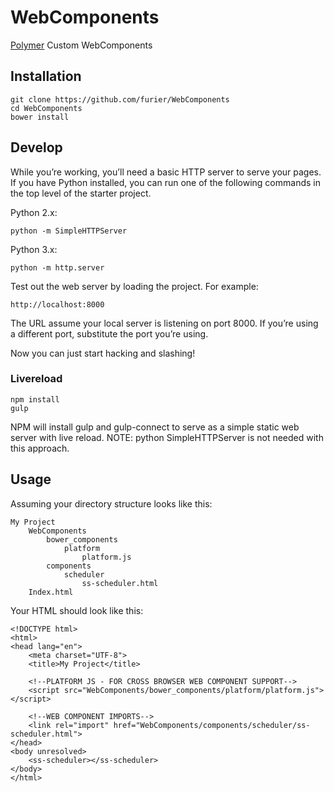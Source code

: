 # WebComponents

[Polymer](http://www.polymer-project.org/) Custom WebComponents

## Installation

    git clone https://github.com/furier/WebComponents
    cd WebComponents
    bower install
    
## Develop

While you’re working, you’ll need a basic HTTP server to serve your pages. If you have Python installed, you can run one of the following commands in the top level of the starter project.

Python 2.x:

    python -m SimpleHTTPServer 
Python 3.x:

    python -m http.server 
Test out the web server by loading the project. For example:

    http://localhost:8000
The URL assume your local server is listening on port 8000. If you’re using a different port, substitute the port you’re using.

Now you can just start hacking and slashing!

### Livereload

    npm install
    gulp
    
NPM will install gulp and gulp-connect to serve as a simple static web server with live reload.
NOTE: python SimpleHTTPServer is not needed with this approach.

## Usage

Assuming your directory structure looks like this:

    My Project
        WebComponents
            bower_components
                platform
                    platform.js
            components
                scheduler
                    ss-scheduler.html
        Index.html

Your HTML should look like this:

    <!DOCTYPE html>
    <html>
    <head lang="en">
        <meta charset="UTF-8">
        <title>My Project</title>
    
        <!--PLATFORM JS - FOR CROSS BROWSER WEB COMPONENT SUPPORT-->
        <script src="WebComponents/bower_components/platform/platform.js"></script>
    
        <!--WEB COMPONENT IMPORTS-->
        <link rel="import" href="WebComponents/components/scheduler/ss-scheduler.html">
    </head>
    <body unresolved>
        <ss-scheduler></ss-scheduler>
    </body>
    </html>